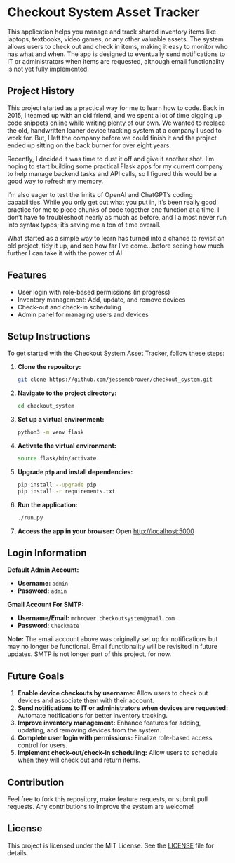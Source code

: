 # Checkout System Asset Tracker

This application helps you manage and track shared inventory items like laptops, textbooks, video games, or any other valuable assets. The system allows users to check out and check in items, making it easy to monitor who has what and when. The app is designed to eventually send notifications to IT or administrators when items are requested, although email functionality is not yet fully implemented.

## Project History

This project started as a practical way for me to learn how to code. Back in 2015, I teamed up with an old friend, and we spent a lot of time digging up code snippets online while writing plenty of our own. We wanted to replace the old, handwritten loaner device tracking system at a company I used to work for. But, I left the company before we could finish it and the project ended up sitting on the back burner for over eight years.

Recently, I decided it was time to dust it off and give it another shot. I’m hoping to start building some practical Flask apps for my current company to help manage backend tasks and API calls, so I figured this would be a good way to refresh my memory.

I’m also eager to test the limits of OpenAI and ChatGPT’s coding capabilities. While you only get out what you put in, it’s been really good practice for me to piece chunks of code together one function at a time. I don’t have to troubleshoot nearly as much as before, and I almost never run into syntax typos; it’s saving me a ton of time overall.

What started as a simple way to learn has turned into a chance to revisit an old project, tidy it up, and see how far I’ve come...before seeing how much further I can take it with the power of AI.

## Features

- User login with role-based permissions (in progress)
- Inventory management: Add, update, and remove devices
- Check-out and check-in scheduling
- Admin panel for managing users and devices

## Setup Instructions

To get started with the Checkout System Asset Tracker, follow these steps:

1. **Clone the repository:**
   ```bash
   git clone https://github.com/jessemcbrower/checkout_system.git
   ```
2. **Navigate to the project directory:**
   ```bash
   cd checkout_system
   ```
3. **Set up a virtual environment:**
   ```bash
   python3 -m venv flask
   ```
4. **Activate the virtual environment:**
   ```bash
   source flask/bin/activate
   ```
5. **Upgrade `pip` and install dependencies:**
   ```bash
   pip install --upgrade pip
   pip install -r requirements.txt
   ```
6. **Run the application:**
   ```bash
   ./run.py
   ```
7. **Access the app in your browser:**
   Open [http://localhost:5000](http://localhost:5000)

## Login Information

**Default Admin Account:**

- **Username:** `admin`
- **Password:** `admin`

**Gmail Account For SMTP:**

- **Username/Email:** `mcbrower.checkoutsystem@gmail.com`
- **Password:** `Checkmate`

**Note:** The email account above was originally set up for notifications but may no longer be functional. Email functionality will be revisited in future updates. SMTP is not longer part of this project, for now.

## Future Goals

1. **Enable device checkouts by username:** Allow users to check out devices and associate them with their account.
2. **Send notifications to IT or administrators when devices are requested:** Automate notifications for better inventory tracking.
3. **Improve inventory management:** Enhance features for adding, updating, and removing devices from the system.
4. **Complete user login with permissions:** Finalize role-based access control for users.
5. **Implement check-out/check-in scheduling:** Allow users to schedule when they will check out and return items.

## Contribution

Feel free to fork this repository, make feature requests, or submit pull requests. Any contributions to improve the system are welcome!

## License

This project is licensed under the MIT License. See the [LICENSE](LICENSE) file for details.
